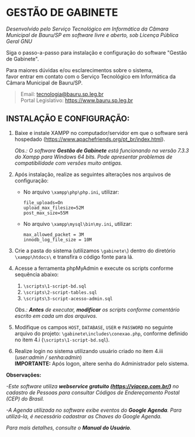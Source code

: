# GESTÃO DE GABINETE

*Desenvolvido pelo Serviço Tecnológico em Informática da Câmara Municipal de Bauru/SP em software livre e aberto, sob Licença Pública Geral GNU*

Siga o passo-a-passo para instalação e configuração do software "Gestão de Gabinete".

Para  maiores  dúvidas  e/ou  esclarecimentos  sobre  o  sistema,  
favor  entrar  em contato  com  o Serviço  Tecnológico  em  Informática da Câmara  Municipal  de Bauru/SP. 

>Email: tecnologia@bauru.sp.leg.br  
>Portal Legislativo: https://www.bauru.sp.leg.br

## INSTALAÇÃO E CONFIGURAÇÃO:

1. Baixe e instale XAMPP no computador/servidor em que o software será hospedado
(https://www.apachefriends.org/pt_br/index.html).

    *Obs.: O software **Gestão de Gabinete** está funcionando na versão 7.3.3 do Xampp para Windows 64 bits. Pode apresentar problemas de compatibilidade com versões muito antigas.*

2. Após instalação, realize as seguintes alterações nos arquivos de configuração:
    - No arquivo `\xampp\php\php.ini`, utilizar:
    
        ```
        file_uploads=On
        upload_max_filesize=52M
        post_max_size=55M
        ```
    - No arquivo `\xampp\mysql\bin\my.ini`, utilizar:
    
        ```
        max_allowed_packet = 3M
        innodb_log_file_size = 10M
        ```
3. Crie a pasta do sistema (utilizamos `\gabinete\`) dentro do diretório `\xampp\htdocs\` e transfira o código fonte para lá.

4. Acesse a ferramenta phpMyAdmin e execute os scripts conforme sequência abaixo:
    1. `\scripts\1-script-bd.sql`
    2. `\scripts\2-script-tables.sql`
    3. `\scripts\3-script-acesso-admin.sql`
  
    *Obs.: **Antes** de executar, **modificar** os scripts conforme comentário escrito em cada um dos arquivos.*

5. Modifique os campos `HOST`, `DATABASE`, `USER` e `PASSWORD` no seguinte arquivo do projeto: `\gabinete\includes\conexao.php`, conforme definido no item 4.i (`\scripts\1-script-bd.sql`).

6. Realize login no sistema utilizando usuário criado no item 4.iii (*user:admin / senha:admin*)  
**IMPORTANTE:** Após logon, altere senha do Administrador pelo sistema.

**Observações:**

*-Este software utiliza **webservice gratuito (https://viacep.com.br/)** no cadastro de Pessoas para consultar Códigos de Endereçamento Postal (CEP) do Brasil.*

*-A Agenda utilizada no software exibe eventos do **Google Agenda**. Para utilizá-la, é necessário cadastrar as Chaves do Google Agenda.*

*Para mais detalhes, consulte o **Manual do Usuário**.*
